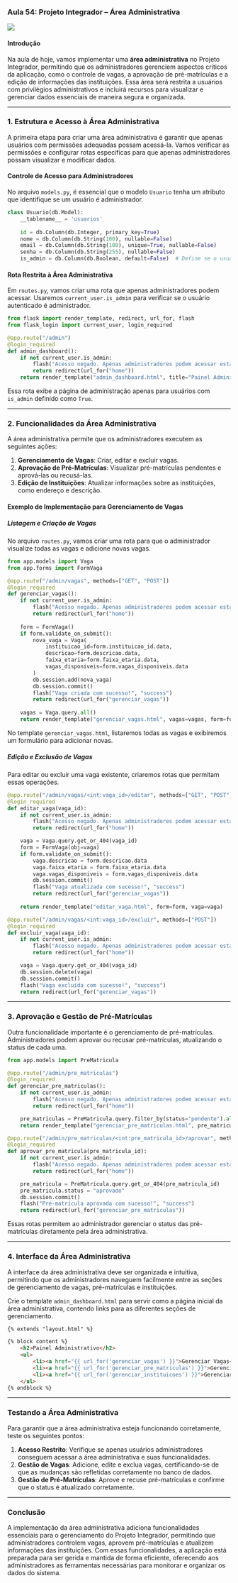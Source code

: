 ### Aula 54: Projeto Integrador – Área Administrativa
![](./assets/54.jpeg)
#### Introdução

Na aula de hoje, vamos implementar uma **área administrativa** no Projeto Integrador, permitindo que os administradores gerenciem aspectos críticos da aplicação, como o controle de vagas, a aprovação de pré-matrículas e a edição de informações das instituições. Essa área será restrita a usuários com privilégios administrativos e incluirá recursos para visualizar e gerenciar dados essenciais de maneira segura e organizada.

---

### 1. Estrutura e Acesso à Área Administrativa

A primeira etapa para criar uma área administrativa é garantir que apenas usuários com permissões adequadas possam acessá-la. Vamos verificar as permissões e configurar rotas específicas para que apenas administradores possam visualizar e modificar dados.

#### Controle de Acesso para Administradores

No arquivo `models.py`, é essencial que o modelo `Usuario` tenha um atributo que identifique se um usuário é administrador.

```python
class Usuario(db.Model):
    __tablename__ = 'usuarios'
    
    id = db.Column(db.Integer, primary_key=True)
    nome = db.Column(db.String(100), nullable=False)
    email = db.Column(db.String(100), unique=True, nullable=False)
    senha = db.Column(db.String(255), nullable=False)
    is_admin = db.Column(db.Boolean, default=False)  # Define se o usuário é administrador
```

#### Rota Restrita à Área Administrativa

Em `routes.py`, vamos criar uma rota que apenas administradores podem acessar. Usaremos `current_user.is_admin` para verificar se o usuário autenticado é administrador.

```python
from flask import render_template, redirect, url_for, flash
from flask_login import current_user, login_required

@app.route("/admin")
@login_required
def admin_dashboard():
    if not current_user.is_admin:
        flash("Acesso negado. Apenas administradores podem acessar esta área.", "danger")
        return redirect(url_for("home"))
    return render_template("admin_dashboard.html", title="Painel Administrativo")
```

Essa rota exibe a página de administração apenas para usuários com `is_admin` definido como `True`.

---

### 2. Funcionalidades da Área Administrativa

A área administrativa permite que os administradores executem as seguintes ações:

1. **Gerenciamento de Vagas**: Criar, editar e excluir vagas.
2. **Aprovação de Pré-Matrículas**: Visualizar pré-matrículas pendentes e aprová-las ou recusá-las.
3. **Edição de Instituições**: Atualizar informações sobre as instituições, como endereço e descrição.

#### Exemplo de Implementação para Gerenciamento de Vagas

##### Listagem e Criação de Vagas

No arquivo `routes.py`, vamos criar uma rota para que o administrador visualize todas as vagas e adicione novas vagas.

```python
from app.models import Vaga
from app.forms import FormVaga

@app.route("/admin/vagas", methods=["GET", "POST"])
@login_required
def gerenciar_vagas():
    if not current_user.is_admin:
        flash("Acesso negado. Apenas administradores podem acessar esta área.", "danger")
        return redirect(url_for("home"))
    
    form = FormVaga()
    if form.validate_on_submit():
        nova_vaga = Vaga(
            instituicao_id=form.instituicao_id.data,
            descricao=form.descricao.data,
            faixa_etaria=form.faixa_etaria.data,
            vagas_disponiveis=form.vagas_disponiveis.data
        )
        db.session.add(nova_vaga)
        db.session.commit()
        flash("Vaga criada com sucesso!", "success")
        return redirect(url_for("gerenciar_vagas"))
    
    vagas = Vaga.query.all()
    return render_template("gerenciar_vagas.html", vagas=vagas, form=form)
```

No template `gerenciar_vagas.html`, listaremos todas as vagas e exibiremos um formulário para adicionar novas.

##### Edição e Exclusão de Vagas

Para editar ou excluir uma vaga existente, criaremos rotas que permitam essas operações.

```python
@app.route("/admin/vagas/<int:vaga_id>/editar", methods=["GET", "POST"])
@login_required
def editar_vaga(vaga_id):
    if not current_user.is_admin:
        flash("Acesso negado. Apenas administradores podem acessar esta área.", "danger")
        return redirect(url_for("home"))

    vaga = Vaga.query.get_or_404(vaga_id)
    form = FormVaga(obj=vaga)
    if form.validate_on_submit():
        vaga.descricao = form.descricao.data
        vaga.faixa_etaria = form.faixa_etaria.data
        vaga.vagas_disponiveis = form.vagas_disponiveis.data
        db.session.commit()
        flash("Vaga atualizada com sucesso!", "success")
        return redirect(url_for("gerenciar_vagas"))
    
    return render_template("editar_vaga.html", form=form, vaga=vaga)

@app.route("/admin/vagas/<int:vaga_id>/excluir", methods=["POST"])
@login_required
def excluir_vaga(vaga_id):
    if not current_user.is_admin:
        flash("Acesso negado. Apenas administradores podem acessar esta área.", "danger")
        return redirect(url_for("home"))

    vaga = Vaga.query.get_or_404(vaga_id)
    db.session.delete(vaga)
    db.session.commit()
    flash("Vaga excluída com sucesso!", "success")
    return redirect(url_for("gerenciar_vagas"))
```

---

### 3. Aprovação e Gestão de Pré-Matrículas

Outra funcionalidade importante é o gerenciamento de pré-matrículas. Administradores podem aprovar ou recusar pré-matrículas, atualizando o status de cada uma.

```python
from app.models import PreMatricula

@app.route("/admin/pre_matriculas")
@login_required
def gerenciar_pre_matriculas():
    if not current_user.is_admin:
        flash("Acesso negado. Apenas administradores podem acessar esta área.", "danger")
        return redirect(url_for("home"))

    pre_matriculas = PreMatricula.query.filter_by(status="pendente").all()
    return render_template("gerenciar_pre_matriculas.html", pre_matriculas=pre_matriculas)

@app.route("/admin/pre_matriculas/<int:pre_matricula_id>/aprovar", methods=["POST"])
@login_required
def aprovar_pre_matricula(pre_matricula_id):
    if not current_user.is_admin:
        flash("Acesso negado. Apenas administradores podem acessar esta área.", "danger")
        return redirect(url_for("home"))

    pre_matricula = PreMatricula.query.get_or_404(pre_matricula_id)
    pre_matricula.status = "aprovado"
    db.session.commit()
    flash("Pré-matrícula aprovada com sucesso!", "success")
    return redirect(url_for("gerenciar_pre_matriculas"))
```

Essas rotas permitem ao administrador gerenciar o status das pré-matrículas diretamente pela área administrativa.

---

### 4. Interface da Área Administrativa

A interface da área administrativa deve ser organizada e intuitiva, permitindo que os administradores naveguem facilmente entre as seções de gerenciamento de vagas, pré-matrículas e instituições.

Crie o template `admin_dashboard.html` para servir como a página inicial da área administrativa, contendo links para as diferentes seções de gerenciamento.

```html
{% extends "layout.html" %}

{% block content %}
    <h2>Painel Administrativo</h2>
    <ul>
        <li><a href="{{ url_for('gerenciar_vagas') }}">Gerenciar Vagas</a></li>
        <li><a href="{{ url_for('gerenciar_pre_matriculas') }}">Gerenciar Pré-Matrículas</a></li>
        <li><a href="{{ url_for('gerenciar_instituicoes') }}">Gerenciar Instituições</a></li>
    </ul>
{% endblock %}
```

---

### Testando a Área Administrativa

Para garantir que a área administrativa esteja funcionando corretamente, teste os seguintes pontos:

1. **Acesso Restrito**: Verifique se apenas usuários administradores conseguem acessar a área administrativa e suas funcionalidades.
2. **Gestão de Vagas**: Adicione, edite e exclua vagas, certificando-se de que as mudanças são refletidas corretamente no banco de dados.
3. **Gestão de Pré-Matrículas**: Aprove e recuse pré-matrículas e confirme que o status é atualizado corretamente.

---

### Conclusão

A implementação da área administrativa adiciona funcionalidades essenciais para o gerenciamento do Projeto Integrador, permitindo que administradores controlem vagas, aprovem pré-matrículas e atualizem informações das instituições. Com essas funcionalidades, a aplicação está preparada para ser gerida e mantida de forma eficiente, oferecendo aos administradores as ferramentas necessárias para monitorar e organizar os dados do sistema.